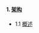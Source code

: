 #### 1. [架构](https://docs.jboss.org/hibernate/stable/orm/userguide/html_single/Hibernate_User_Guide.html#architecture)
- 1.1 [概述](https://docs.jboss.org/hibernate/stable/orm/userguide/html_single/Hibernate_User_Guide.html#architecture-overview)
